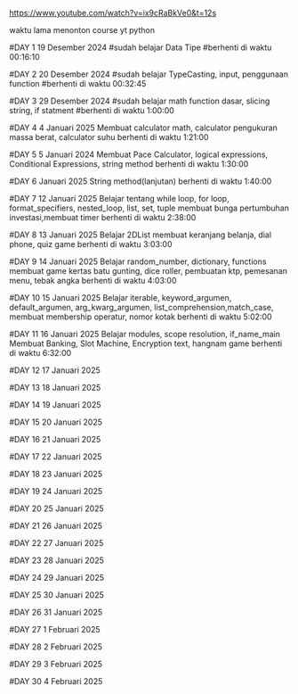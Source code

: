 https://www.youtube.com/watch?v=ix9cRaBkVe0&t=12s

waktu lama menonton course yt python

#DAY 1 19 Desember 2024
#sudah belajar Data Tipe 
#berhenti di waktu 00:16:10

#DAY 2 20 Desember 2024
#sudah belajar TypeCasting, input, penggunaan function 
#berhenti  di waktu 00:32:45

#DAY 3 29 Desember 2024
#sudah belajar math function dasar, slicing string, if statment
#berhenti di waktu 1:00:00

#DAY 4  4 Januari 2025
Membuat calculator math, calculator pengukuran massa berat, calculator suhu
berhenti di waktu 1:21:00

#DAY 5 5 Januari 2024
Membuat Pace Calculator, logical expressions, Conditional Expressions, string method
berhenti di waktu 1:30:00

#DAY 6 Januari 2025
String method(lanjutan)
berhenti di waktu 1:40:00

#DAY 7 12 Januari 2025
Belajar tentang while loop, for loop, format_specifiers, nested_loop, list, set, tuple
membuat bunga pertumbuhan investasi,membuat timer
berhenti di waktu 2:38:00

#DAY 8 13 Januari 2025
Belajar 2DList 
membuat keranjang belanja, dial phone, quiz game
berhenti di waktu 3:03:00

#DAY 9 14 Januari 2025
Belajar random_number, dictionary, functions 
membuat game kertas batu gunting, dice roller, pembuatan ktp, pemesanan menu, tebak angka
berhenti di waktu 4:03:00

#DAY 10 15 Januari 2025
Belajar iterable, keyword_argumen, default_argumen, arg_kwarg_argumen, list_comprehension,match_case,
membuat membership operatur, nomor kotak
berhenti di waktu 5:02:00

#DAY 11 16 Januari 2025
Belajar modules, scope resolution, if_name_main
Membuat Banking, Slot Machine, Encryption text, hangnam game
berhenti di waktu 6:32:00

#DAY 12 17 Januari 2025


#DAY 13 18 Januari 2025


#DAY 14 19 Januari 2025


#DAY 15 20 Januari 2025


#DAY 16 21 Januari 2025


#DAY 17 22 Januari 2025


#DAY 18 23 Januari 2025


#DAY 19 24 Januari 2025


#DAY 20 25 Januari 2025


#DAY 21 26 Januari 2025


#DAY 22 27 Januari 2025


#DAY 23 28 Januari 2025


#DAY 24 29 Januari 2025


#DAY 25 30 Januari 2025


#DAY 26 31 Januari 2025


#DAY 27 1 Februari 2025


#DAY 28 2 Februari 2025


#DAY 29 3 Februari 2025


#DAY 30 4 Februari 2025


